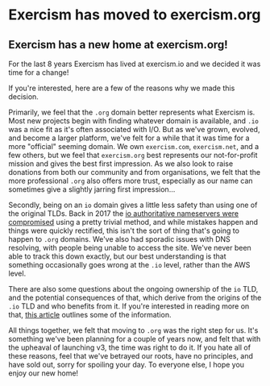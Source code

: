 # Exercism has moved to exercism.org

## Exercism has a new home at exercism.org!

For the last 8 years Exercism has lived at exercism.io and we decided it was time for a change!

If you're interested, here are a few of the reasons why we made this decision.

Primarily, we feel that the `.org` domain better represents what Exercism is. 
Most new projects begin with finding whatever domain is available, and `.io` was a nice fit as it's often associated with I/O.
But as we've grown, evolved, and become a larger platform, we've felt for a while that it was time for a more "official" seeming domain.
We own `exercism.com`, `exercism.net`, and a few others, but we feel that `exercism.org` best represents our not-for-profit mission and gives the best first impression.
As we also look to raise donations from both our community and from organisations, we felt that the more professional `.org` also offers more trust, especially as our name can sometimes give a slightly jarring first impression…

Secondly, being on an `io` domain gives a little less safety than using one of the original TLDs. 
Back in 2017 the [io authoritative nameservers were compromised](https://thehackerblog.com/the-io-error-taking-control-of-all-io-domains-with-a-targeted-registration/) using a pretty trivial method, and while mistakes happen and things were quickly rectified, this isn't the sort of thing that's going to happen to `.org` domains.
We've also had sporadic issues with DNS resolving, with people being unable to access the site. 
We've never been able to track this down exactly, but our best understanding is that something occasionally goes wrong at the `.io` level, rather than the AWS level.

There are also some questions about the ongoing ownership of the `io` TLD, and the potential consequences of that, which derive from the origins of the `.io` TLD and who benefits from it.
If you're interested in reading more on that, [this article](https://gigaom.com/2014/06/30/the-dark-side-of-io-how-the-u-k-is-making-web-domain-profits-from-a-shady-cold-war-land-deal/) outlines some of the information.

All things together, we felt that moving to `.org` was the right step for us. 
It's something we've been planning for a couple of years now, and felt that with the upheaval of launching v3, the time was right to do it.
If you hate all of these reasons, feel that we've betrayed our roots, have no principles, and have sold out, sorry for spoiling your day.
To everyone else, I hope you enjoy our new home!
